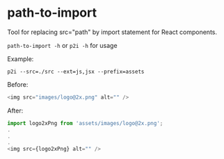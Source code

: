 # path-to-import
Tool for replacing src="path" by import statement for React components.

`path-to-import -h`  or  `p2i -h`  for usage

Example:

`p2i --src=./src --ext=js,jsx --prefix=assets` 

Before:

```js
<img src="images/logo@2x.png" alt="" />
```

After:

```js
import logo2xPng from 'assets/images/logo@2x.png';
.
.
.
<img src={logo2xPng} alt="" />
```
